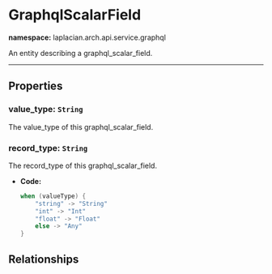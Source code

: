

# **GraphqlScalarField**
**namespace:** laplacian.arch.api.service.graphql

An entity describing a graphql_scalar_field.



---

## Properties

### value_type: `String`
The value_type of this graphql_scalar_field.

### record_type: `String`
The record_type of this graphql_scalar_field.
- **Code:**
  ```kotlin
  when (valueType) {
      "string" -> "String"
      "int" -> "Int"
      "float" -> "Float"
      else -> "Any"
  }
  ```

## Relationships
